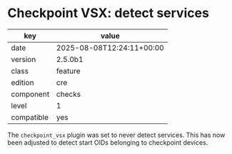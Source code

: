 [//]: # (werk v2)
# Checkpoint VSX: detect services

key        | value
---------- | ---
date       | 2025-08-08T12:24:11+00:00
version    | 2.5.0b1
class      | feature
edition    | cre
component  | checks
level      | 1
compatible | yes

The `checkpoint_vsx` plugin was set to never detect services. This has now been
adjusted to detect start OIDs belonging to checkpoint devices.
